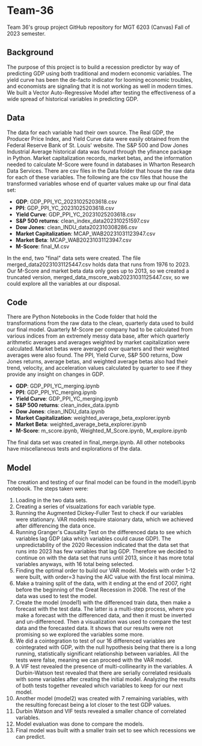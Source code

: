 # Team-36
 Team 36's group project GitHub repository for MGT 6203 (Canvas) Fall of 2023 semester.

## Background
The purpose of this project is to build a recession predictor by way of predicting GDP using both traditional and modern economic variables. The yield curve has been the de-facto indicator for looming economic troubles, and economists are signaling that it is not working as well in modern times. We built a Vector Auto-Regressive Model after testing the effectiveness of a wide spread of historical variables in predicting GDP.

## Data
The data for each variable had their own source. The Real GDP, the Producer Price Index, and Yield Curve data were easily obtained from the Federal Reserve Bank of St. Louis' website. The S&P 500 and Dow Jones Industrial Average historical data was found through the yfinance package in Python. Market capitalization records, market betas, and the information needed to calculate M-Score were found in databases in  Wharton Research Data Services. There are csv files in the Data folder that house the raw data for each of these variables. The following are the csv files that house the transformed variables whose end of quarter values make up our final data set:

- **GDP**: GDP_PPI_YC_20231025203618.csv
- **PPI**: GDP_PPI_YC_20231025203618.csv
- **Yield Curve**: GDP_PPI_YC_20231025203618.csv
- **S&P 500 returns**: clean_index_data202310251597.csv
- **Dow Jones**:  clean_INDU_data202310308286.csv
- **Market Capitalization**: MCAP_WAB20231031123947.csv
- **Market Beta**: MCAP_WAB20231031123947.csv
- **M-Score**: final_M.csv

In the end, two "final" data sets were created. The file merged_data20231031125447.csv holds data that runs from 1976 to 2023. Our M-Score and market beta data only goes up to 2013, so we created a truncated version,  merged_data_mscore_wab20231031125447.csv, so we could explore all the variables at our disposal.
 

## Code
There are Python Notebooks in the Code folder that hold the transformations from the raw data to the clean, quarterly data used to build our final model. Quarterly M-Score per company had to be calculated from various indices from an extremely messy data base, after which quarterly arithmetic averages and averages weighted by market capitalization were calculated. Market betas were averaged over quarters and their weighted averages were also found. The PPI, Yield Curve, S&P 500 returns, Dow Jones returns, average betas, and weighted average betas also had their trend, velocity, and acceleration values calculated by quarter to see if they provide any insight on changes in GDP.

- **GDP**: GDP_PPI_YC_merging.ipynb
- **PPI**: GDP_PPI_YC_merging.ipynb
- **Yield Curve**: GDP_PPI_YC_merging.ipynb
- **S&P 500 returns**: clean_index_data.ipynb
- **Dow Jones**:  clean_INDU_data.ipynb
- **Market Capitalization**: weighted_average_beta_explorer.ipynb
- **Market Beta**: weighted_average_beta_explorer.ipynb
- **M-Score**: m_score.ipynb,  Weighted_M_Score.ipynb, M_explore.ipynb

The final data set was created in final_merge.ipynb. All other notebooks have miscellaneous tests and explorations of the data.

## Model
The creation and testing of our final model can be found in the model1.ipynb notebook. The steps taken were:
1. Loading in the two data sets.
2. Creating a series of visualzations for each variable type.
3. Running the Augmented Dickey-Fuller Test to check if our variables were stationary. VAR models require staionary data, which we achieved after differencing the data once.
4. Running Granger's Causality Test on the differenced data to see which variables lag GDP (aka which variables could cause GDP). The unpredictability of the 2020 Recession indicated that the data set that runs into 2023 has few variables that lag GDP. Therefore we decided to continue on with the data set that runs until 2013, since it has more total variables anyways, with 16 total being selected.
5. Finding the optimal order to build our VAR model. Models with order 1-12 were built, with order=3 having the AIC value with the first local minima.
6. Make a training split of the data, with it ending at the end of 2007, right before the beginning of the Great Recession in 2008. The rest of the data was used to test the model.
7. Create the model (model1) with the differenced train data, then make a forecast with the test data. The latter is a multi-step process, where you make a forecast with the differenced data, and then it must be inverted and un-differenced. Then a visualization was used to compare the test data and the forecasted data. It shows that our results were not promising so we explored the variables some more.
8. We did a cointegration to test of our 16 differenced variables are cointegrated with GDP, with the null hypothesis being that there is a long running, statistically significant relationship between variables. All the tests were false, meaning we can proceed with the VAR model.
9. A VIF test revealed the presence of multi-collinearity in the variables. A Durbin-Watson test revealed that there are serially correlated residuals with some variables after creating the initial model. Analyzing the results of both tests together revealed which variables to keep for our next model.
10. Another model (model2) was created with 7 remaining variables, with the resulting forecast being a lot closer to the test GDP values.
11. Durbin Watson and VIF tests revealed a smaller chance of correlated variables.
12. Model evaluation was done to compare the models.
13. Final model was built with a smaller train set to see which recessions we can predict.


